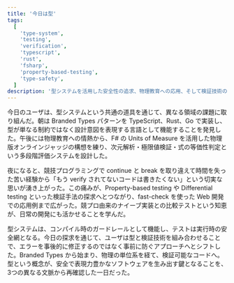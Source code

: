 ```yaml
---
title: '今日は型'
tags:
  [
    'type-system',
    'testing',
    'verification',
    'typescript',
    'rust',
    'fsharp',
    'property-based-testing',
    'type-safety',
  ]
description: '型システムを活用した安全性の追求、物理教育への応用、そして検証技術の体系的な探求を通じて、より堅牢なソフトウェアと教育システムの構築を目指した一日'
---
```


今日のユーザは、型システムという共通の道具を通じて、異なる領域の課題に取り組んだ。朝は Branded Types パターンを TypeScript、Rust、Go で実装し、型が単なる制約ではなく設計意図を表現する言語として機能することを発見した。午後には物理教育への情熱から、F# の Units of Measure を活用した物理版オンラインジャッジの構想を練り、次元解析・極限値検証・式の等価性判定という多段階評価システムを設計した。

夜になると、競技プログラミングで continue と break を取り違えて時間を失った苦い経験から「もう verify されてないコードは書きたくない」という切実な思いが湧き上がった。この痛みが、Property-based testing や Differential testing といった検証手法の探求へとつながり、fast-check を使った Web 開発での応用例まで広がった。競プロ由来のナイーブ実装との比較テストという知恵が、日常の開発にも活かせることを学んだ。

型システムは、コンパイル時のガードレールとして機能し、テストは実行時の安全網となる。今日の探求を通じて、ユーザは型と検証技術を組み合わせることで、エラーを事後的に修正するのではなく事前に防ぐアプローチへとシフトした。Branded Types から始まり、物理の単位系を経て、検証可能なコードへ。型という概念が、安全で表現力豊かなソフトウェアを生み出す鍵となることを、3つの異なる文脈から再確認した一日だった。
